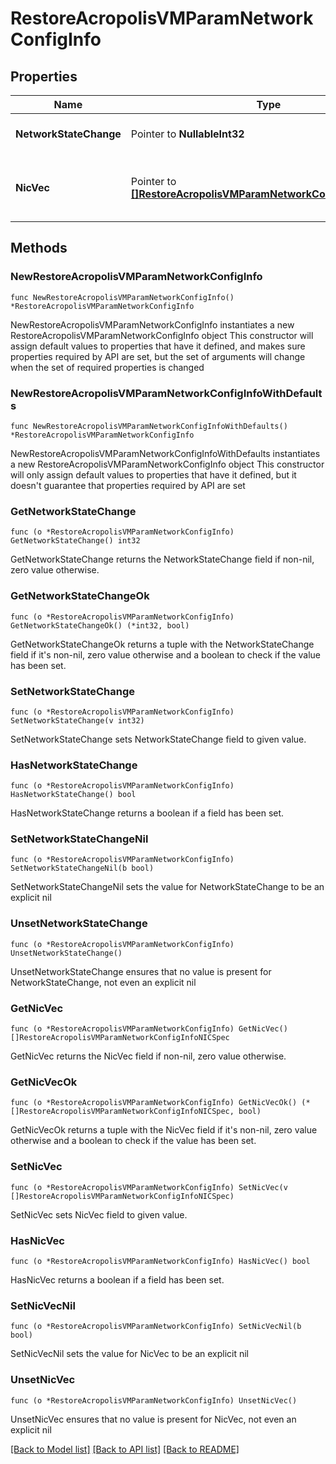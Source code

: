 # RestoreAcropolisVMParamNetworkConfigInfo

## Properties

Name | Type | Description | Notes
------------ | ------------- | ------------- | -------------
**NetworkStateChange** | Pointer to **NullableInt32** | Network state to be applied to the restored VM. | [optional] 
**NicVec** | Pointer to [**[]RestoreAcropolisVMParamNetworkConfigInfoNICSpec**](RestoreAcropolisVMParamNetworkConfigInfoNICSpec.md) | This field is applicable only if the network_state_change is set to &#39;kAttachNewNetwork&#39;. | [optional] 

## Methods

### NewRestoreAcropolisVMParamNetworkConfigInfo

`func NewRestoreAcropolisVMParamNetworkConfigInfo() *RestoreAcropolisVMParamNetworkConfigInfo`

NewRestoreAcropolisVMParamNetworkConfigInfo instantiates a new RestoreAcropolisVMParamNetworkConfigInfo object
This constructor will assign default values to properties that have it defined,
and makes sure properties required by API are set, but the set of arguments
will change when the set of required properties is changed

### NewRestoreAcropolisVMParamNetworkConfigInfoWithDefaults

`func NewRestoreAcropolisVMParamNetworkConfigInfoWithDefaults() *RestoreAcropolisVMParamNetworkConfigInfo`

NewRestoreAcropolisVMParamNetworkConfigInfoWithDefaults instantiates a new RestoreAcropolisVMParamNetworkConfigInfo object
This constructor will only assign default values to properties that have it defined,
but it doesn't guarantee that properties required by API are set

### GetNetworkStateChange

`func (o *RestoreAcropolisVMParamNetworkConfigInfo) GetNetworkStateChange() int32`

GetNetworkStateChange returns the NetworkStateChange field if non-nil, zero value otherwise.

### GetNetworkStateChangeOk

`func (o *RestoreAcropolisVMParamNetworkConfigInfo) GetNetworkStateChangeOk() (*int32, bool)`

GetNetworkStateChangeOk returns a tuple with the NetworkStateChange field if it's non-nil, zero value otherwise
and a boolean to check if the value has been set.

### SetNetworkStateChange

`func (o *RestoreAcropolisVMParamNetworkConfigInfo) SetNetworkStateChange(v int32)`

SetNetworkStateChange sets NetworkStateChange field to given value.

### HasNetworkStateChange

`func (o *RestoreAcropolisVMParamNetworkConfigInfo) HasNetworkStateChange() bool`

HasNetworkStateChange returns a boolean if a field has been set.

### SetNetworkStateChangeNil

`func (o *RestoreAcropolisVMParamNetworkConfigInfo) SetNetworkStateChangeNil(b bool)`

 SetNetworkStateChangeNil sets the value for NetworkStateChange to be an explicit nil

### UnsetNetworkStateChange
`func (o *RestoreAcropolisVMParamNetworkConfigInfo) UnsetNetworkStateChange()`

UnsetNetworkStateChange ensures that no value is present for NetworkStateChange, not even an explicit nil
### GetNicVec

`func (o *RestoreAcropolisVMParamNetworkConfigInfo) GetNicVec() []RestoreAcropolisVMParamNetworkConfigInfoNICSpec`

GetNicVec returns the NicVec field if non-nil, zero value otherwise.

### GetNicVecOk

`func (o *RestoreAcropolisVMParamNetworkConfigInfo) GetNicVecOk() (*[]RestoreAcropolisVMParamNetworkConfigInfoNICSpec, bool)`

GetNicVecOk returns a tuple with the NicVec field if it's non-nil, zero value otherwise
and a boolean to check if the value has been set.

### SetNicVec

`func (o *RestoreAcropolisVMParamNetworkConfigInfo) SetNicVec(v []RestoreAcropolisVMParamNetworkConfigInfoNICSpec)`

SetNicVec sets NicVec field to given value.

### HasNicVec

`func (o *RestoreAcropolisVMParamNetworkConfigInfo) HasNicVec() bool`

HasNicVec returns a boolean if a field has been set.

### SetNicVecNil

`func (o *RestoreAcropolisVMParamNetworkConfigInfo) SetNicVecNil(b bool)`

 SetNicVecNil sets the value for NicVec to be an explicit nil

### UnsetNicVec
`func (o *RestoreAcropolisVMParamNetworkConfigInfo) UnsetNicVec()`

UnsetNicVec ensures that no value is present for NicVec, not even an explicit nil

[[Back to Model list]](../README.md#documentation-for-models) [[Back to API list]](../README.md#documentation-for-api-endpoints) [[Back to README]](../README.md)


